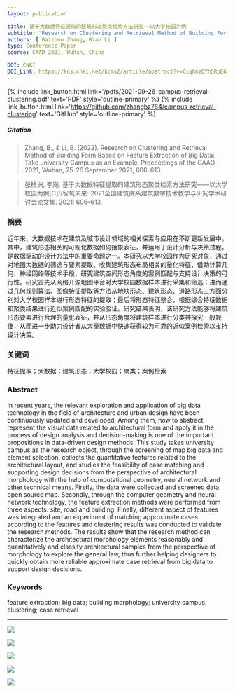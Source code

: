 ```yaml
---
layout: publication

title: 基于大数据特征提取的建筑形态聚类检索方法研究——以大学校园为例
subtitle: "Research on Clustering and Retrieval Method of Building Form Based on Feature Extraction of Big Data: Take university Campus as an Example"
authors: [ Baizhou Zhang, Biao Li ]
type: Conference Paper
source: CAAD 2021, Wuhan, China

DOI: CNKI
DOI_Link: https://kns.cnki.net/kcms2/article/abstract?v=0iq8nzQYh5RpE6mDinygK_FmW0-EZKuKsIWplpDODykIj8Iw2Huq-tVGcij-hzdqpMRvnhkyOfr28mWAWyhcRPxPsapjoZ3A5tVh8kBqsgaQOKEiWwamihFeco1tlVpzMiAh2n-DLN1n7YPjd2gM0WU1KizYn9ggagFay3d3eSw=
---
```


{% include link_button.html link='/pdfs/2021-09-26-campus-retrieval-clustering.pdf' text='PDF' style='outline-primary' %}
{% include link_button.html link='https://github.com/zhangbz764/campus-retrieval-clustering' text='GitHub' style='outline-primary' %}

##### Citation
> Zhang, B., &  Li, B. (2022). Research on Clustering and Retrieval Method of Building Form Based on Feature Extraction of Big Data: Take university Campus as an Example. Proceedings of the CAAD 2021, Wuhan, 25-26 September 2021, 606–613.

> 张柏洲, 李飚. 基于大数据特征提取的建筑形态聚类检索方法研究——以大学校园为例[C]//智筑未来: 2021全国建筑院系建筑数字技术教学与研究学术研讨会论文集. 2021: 606–613.


### 摘要

近年来，大数据技术在建筑及城市设计领域的相关探索与应用在不断更新发展中。其中，建筑形态相关的可视化数据如何抽象表征，并运用于设计分析与决策过程，是数据驱动的设计方法中的重要命题之一。本研究以大学校园作为研究对象，通过对地图大数据的筛选与要素提取，收集建筑形态布局相关的量化特征，借助计算几何、神经网络等技术手段，研究建筑空间形态角度的案例匹配与支持设计决策的可行性。研究首先从网络开源地图平台对大学校园数据样本进行采集和筛选；进而通过几何规则算法、图像特征提取等方法从地块形态、建筑形态、道路形态三方面分别对大学校园样本进行形态特征的提取；最后将形态特征整合，根据综合特征数据和聚类结果进行近似案例匹配的实验验证。研究结果表明，该研究方法能够将建筑形态要素进行合理的量化表征，并从形态角度将建筑样本进行分类并探究一般规律，从而进一步助力设计者从大量数据中快速获得较为可靠的近似案例检索以支持设计决策。

### 关键词

特征提取；大数据；建筑形态；大学校园；聚类；案例检索

### Abstract

In recent years, the relevant exploration and application of big data technology in the field of architecture and urban
design have been continuously updated and developed. Among them, how to abstract represent the visual data related to
architectural form and apply it in the process of design analysis and decision-making is one of the important
propositions in data-driven design methods. This study takes university campus as the research object, through the
screening of map big data and element selection, collects the quantitative features related to the architectural layout,
and studies the feasibility of case matching and supporting design decisions from the perspective of architectural
morphology with the help of computational geometry, neural network and other technical means. Firstly, the data were
collected and screened data open source map. Secondly, through the computer geometry and neural network technology, the
feature extraction methods were performed from three aspects: site, road and building. Finally, different aspect of
features was integrated and an experiment of matching approximate cases according to the features and clustering results
was conducted to validate the research methods. The results show that the research method can characterize the
architectural morphology elements reasonably and quantitatively and classify architectural samples from the perspective
of morphology to explore the general law, thus further helping designers to quickly obtain more reliable approximate
case retrieval from big data to support design decisions.

### Keywords

feature extraction; big data; building morphology; university campus; clustering; case retrieval

---

![](https://archialgo-com-sources.oss-cn-hangzhou.aliyuncs.com/images/2021-09-26-campus-clustering-retrival-03.jpg)

![](https://archialgo-com-sources.oss-cn-hangzhou.aliyuncs.com/images/2021-09-26-campus-clustering-retrival-04.jpg)

![](https://archialgo-com-sources.oss-cn-hangzhou.aliyuncs.com/images/2021-09-26-campus-clustering-retrival-05.jpg)

![](https://archialgo-com-sources.oss-cn-hangzhou.aliyuncs.com/images/2021-09-26-campus-clustering-retrival-06.jpg)

![](https://archialgo-com-sources.oss-cn-hangzhou.aliyuncs.com/images/2021-09-26-campus-clustering-retrival-07.jpg)